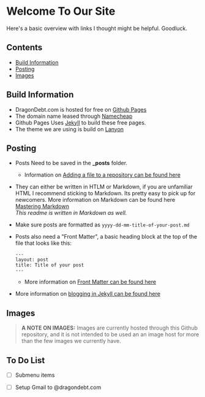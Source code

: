 # Welcome To Our Site
Here's a basic overview with links I thought might be helpful. Goodluck.
## Contents

- [Build Information](#build-information)
- [Posting](#posting)
- [Images](#images)


## Build Information

* DragonDebt.com is hosted for free on [Github Pages](https://docs.github.com/en/github/working-with-github-pages/getting-started-with-github-pages)
* The domain name leased through [Namecheap](https://namecheap.com)
* Github Pages Uses [Jekyll](https://jekyllrb.com) to build these free pages.
* The theme we are using is build on [Lanyon](https://github.com/poole/lanyon)

## Posting
* Posts Need to be saved in the **_posts** folder. 
  * Information on [Adding a file to a repository can be found here](https://docs.github.com/en/github-ae@latest/github/managing-files-in-a-repository/adding-a-file-to-a-repository)
 
* They can either be written in HTLM or Markdown, if you are unfamiliar HTML I recommend sticking to Markdown. Its pretty easy to pick up for newcomers. More information on Markdown can be found here [Mastering Markdown](https://guides.github.com/features/mastering-markdown/)  
*This readme is written in Markdown as well.*
* Make sure posts are formatted as  `yyyy-dd-mm-title-of-your-post.md` 

* Posts also need a "Front Matter", a basic heading block at the top of the file that looks like this:
  ```
  ---
  layout: post
  title: Title of your post
  ---
  ```
  * More information on [Front Matter can be found here](https://jekyllrb.com/docs/front-matter/)

* More information on [blogging in Jekyll can be found here](https://jekyllrb.com/docs/step-by-step/08-blogging/)


## Images
> **A NOTE ON IMAGES:** Images are currently hosted through this Github repository, and it is not intended to be used an an image host for more than the few images we currently have.

## To Do List
- [ ] Submenu items
- [ ] Setup Gmail to @dragondebt.com


